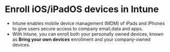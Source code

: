 # Enroll iOS/iPadOS devices in Intune

- Intune enables mobile device management (MDM) of iPads and iPhones to give users secure access to company email,data and apps.
- With Intune, you can enroll both your personally owned devices, known as <b><e>Bring your own devices</e></b> enrollment and your company-owned devices.